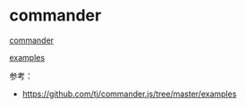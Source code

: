 # commander

[commander](https://www.npmjs.com/package/commander)

[examples](https://github.com/tj/commander.js/tree/master/examples)

参考：

- https://github.com/tj/commander.js/tree/master/examples
